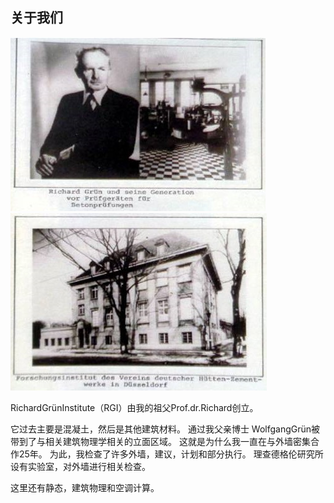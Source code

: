 ## 关于我们
![about1](/about1.jpg)  
![about1](/about2.jpg)

 RichardGrünInstitute（RGI）由我的祖父Prof.dr.Richard创立。    
  
 它过去主要是混凝土，然后是其他建筑材料。 通过我父亲博士 WolfgangGrün被带到了与相关建筑物理学相关的立面区域。 这就是为什么我一直在与外墙密集合作25年。 为此，我检查了许多外墙，建议，计划和部分执行。 理查德格伦研究所设有实验室，对外墙进行相关检查。  

 这里还有静态，建筑物理和空调计算。
